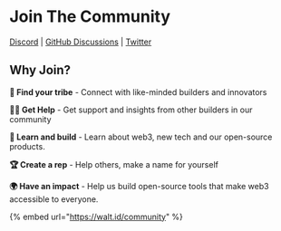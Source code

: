 # Join The Community

[Discord](https://discord.gg/AW8AgqJthZ) | [GitHub Discussions](https://github.com/walt-id/.github/discussions) | [Twitter](https://mobile.twitter.com/walt\_id)

## Why Join?



**👥  Find your tribe** - Connect with like-minded builders and innovators

**💁🏾 Get Help** - Get support and insights from other builders in our community

**🧠 Learn and build** - Learn about web3, new tech and our open-source products.

**🏆 Create a rep** - Help others, make a name for yourself

**🌍 Have an impact** - Help us build open-source tools that make web3 accessible to everyone.



{% embed url="https://walt.id/community" %}

